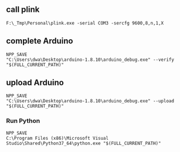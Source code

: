 ## call plink
```
F:\_Tmp\Personal\plink.exe -serial COM3 -sercfg 9600,8,n,1,X
```

## complete Arduino
```
NPP_SAVE
"C:\Users\dwa\Desktop\arduino-1.8.10\arduino_debug.exe" --verify "$(FULL_CURRENT_PATH)"
```

## upload Arduino
```
NPP_SAVE
"C:\Users\dwa\Desktop\arduino-1.8.10\arduino_debug.exe" --upload "$(FULL_CURRENT_PATH)"
```
### Run Python 
```
NPP_SAVE
C:\Program Files (x86)\Microsoft Visual Studio\Shared\Python37_64\python.exe "$(FULL_CURRENT_PATH)"
```
